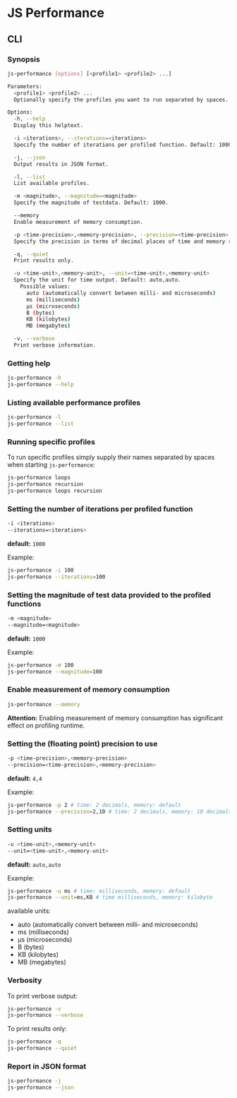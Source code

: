 # JS Performance

## CLI

### Synopsis

```bash
js-performance [options] [<profile1> <profile2> ...]

Parameters:
  <profile1> <profile2> ...
  Optionally specify the profiles you want to run separated by spaces.

Options:
  -h, --help
  Display this helptext.

  -i <iterations>, --iterations=<iterations>
  Specify the number of iterations per profiled function. Default: 1000.

  -j, --json
  Output results in JSON format.

  -l, --list
  List available profiles.

  -m <magnitude>, --magnitude=<magnitude>
  Specify the magnitude of testdata. Default: 1000.

  --memory
  Enable measurement of memory consumption.

  -p <time-precision>,<memory-precision>, --precision=<time-precision>,<memory-precision>
  Specify the precision in terms of decimal places of time and memory results. Default: 4 decimals.

  -q, --quiet
  Print results only.

  -u <time-unit>,<memory-unit>, --unit=<time-unit>,<memory-unit>
  Specify the unit for time output. Default: auto,auto.
    Possible values:
      auto (automatically convert between milli- and microseconds)
      ms (milliseconds)
      µs (microseconds)
      B (bytes)
      KB (kilobytes)
      MB (megabytes)

  -v, --verbose
  Print verbose information.
```

### Getting help

```bash
js-performance -h
js-performance --help
```

### Listing available performance profiles

```bash
js-performance -l
js-performance --list
```

### Running specific profiles

To run specific profiles simply supply their names separated by spaces when starting `js-performance`:

```bash
js-performance loops
js-performance recursion
js-performance loops recursion
```

### Setting the number of iterations per profiled function

```bash
-i <iterations>
--iterations=<iterations>
```

**default:** `1000`

Example:

```bash
js-performance -i 100
js-performance --iterations=100
```

### Setting the magnitude of test data provided to the profiled functions

```bash
-m <magnitude>
--magnitude=<magnitude>
```

**default:** `1000`

Example:

```bash
js-performance -m 100
js-performance --magnitude=100
  ```

### Enable measurement of memory consumption

```bash
js-performance --memory
```

**Attention:** Enabling measurement of memory consumption has significant effect on profiling runtime.


### Setting the (floating point) precision to use

```bash
-p <time-precision>,<memory-precision>
--precision=<time-precision>,<memory-precision>
```

**default:** `4,4`

Example:

```bash
js-performance -p 2 # time: 2 decimals, memory: default
js-performance --precision=2,10 # time: 2 decimals, memory: 10 decimals
```

### Setting units

```bash
-u <time-unit>,<memory-unit>
--unit=<time-unit>,<memory-unit>
```

**default:** `auto,auto`

Example:

```bash
js-performance -u ms # time: milliseconds, memory: default
js-performance --unit=ms,KB # time milliseconds, memory: kilobyte
```

available units:

* auto (automatically convert between milli- and microseconds)
* ms (milliseconds)
* µs (microseconds)
* B (bytes)
* KB (kilobytes)
* MB (megabytes)

### Verbosity

To print verbose output:

```bash
js-performance -v
js-performance --verbose
```

To print results only:

```bash
js-performance -q
js-performance --quiet
```

### Report in JSON format

```bash
js-performance -j
js-performance --json
```
